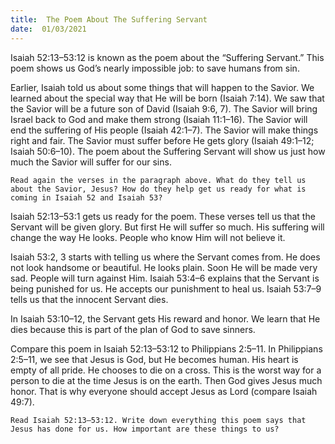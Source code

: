 ```yaml
---
title:  The Poem About The Suffering Servant 
date:  01/03/2021
---
```


Isaiah 52:13–53:12 is known as the poem about the “Suffering Servant.” This poem shows us God’s nearly impossible job: to save humans from sin.

Earlier, Isaiah told us about some things that will happen to the Savior. We learned about the special way that He will be born (Isaiah 7:14). We saw that the Savior will be a future son of David (Isaiah 9:6, 7). The Savior will bring Israel back to God and make them strong (Isaiah 11:1–16). The Savior will end the suffering of His people (Isaiah 42:1–7). The Savior will make things right and fair. The Savior must suffer before He gets glory (Isaiah 49:1–12; Isaiah 50:6–10). The poem about the Suffering Servant will show us just how much the Savior will suffer for our sins.

`Read again the verses in the paragraph above. What do they tell us about the Savior, Jesus? How do they help get us ready for what is coming in Isaiah 52 and Isaiah 53?`

Isaiah 52:13–53:1 gets us ready for the poem. These verses tell us that the Servant will be given glory. But first He will suffer so much. His suffering will change the way He looks. People who know Him will not believe it.

Isaiah 53:2, 3 starts with telling us where the Servant comes from. He does not look handsome or beautiful. He looks plain. Soon He will be made very sad. People will turn against Him. Isaiah 53:4–6 explains that the Servant is being punished for us. He accepts our punishment to heal us. Isaiah 53:7–9 tells us that the innocent Servant dies.

In Isaiah 53:10–12, the Servant gets His reward and honor. We learn that He dies because this is part of the plan of God to save sinners.

Compare this poem in Isaiah 52:13–53:12 to Philippians 2:5–11. In Philippians 2:5–11, we see that Jesus is God, but He becomes human. His heart is empty of all pride. He chooses to die on a cross. This is the worst way for a person to die at the time Jesus is on the earth. Then God gives Jesus much honor. That is why everyone should accept Jesus as Lord (compare Isaiah 49:7).

`Read Isaiah 52:13–53:12. Write down everything this poem says that Jesus has done for us. How important are these things to us?`